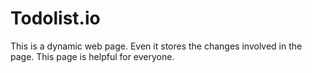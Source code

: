 # Todolist.io
This is a dynamic web page. Even it stores the changes involved in the page. This page is helpful for everyone.
